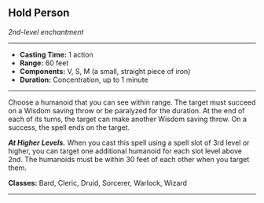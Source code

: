 ﻿## Hold Person
*2nd-level enchantment*
___
- **Casting Time:** 1 action
- **Range:** 60 feet
- **Components:** V, S, M (a small, straight piece of iron)
- **Duration:** Concentration, up to 1 minute

---
Choose a humanoid that you can see within range. The target must succeed on a Wisdom saving throw or be paralyzed for the duration. At the end of each of its turns, the target can make another Wisdom saving throw. On a success, the spell ends on the target.

***At Higher Levels.*** When you cast this spell using a spell slot of 3rd level or higher, you can target one additional humanoid for each slot level above 2nd. The humanoids must be within 30 feet of each other when you target them.

**Classes:** Bard, Cleric, Druid, Sorcerer, Warlock, Wizard


---
